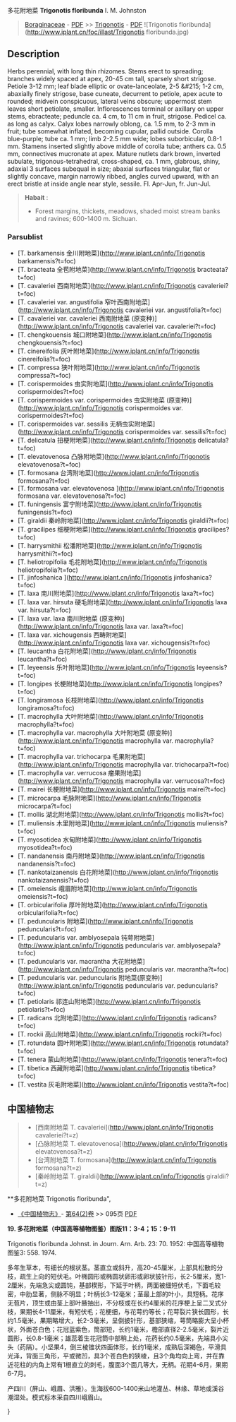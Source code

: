 多花附地菜 **Trigonotis floribunda** I. M. Johnston

> [Boraginaceae](http://www.iplant.cn/info/Boraginaceae?t=foc) - [PDF](http://www.iplant.cn/foc/pdf/Boraginaceae.pdf) >> [Trigonotis](http://www.iplant.cn/info/Trigonotis?t=foc) - [PDF](http://www.iplant.cn/foc/pdf/Trigonotis.pdf)
![Trigonotis floribunda](http://www.iplant.cn/foc/illast/Trigonotis floribunda.jpg)

## Description

Herbs perennial, with long thin rhizomes. Stems erect to spreading; branches widely spaced at apex, 20-45 cm tall, sparsely short strigose. Petiole 3-12 mm; leaf blade elliptic or ovate-lanceolate, 2-5 &amp;#215; 1-2 cm, abaxially finely strigose, base cuneate, decurrent to petiole, apex acute to rounded; midvein conspicuous, lateral veins obscure; uppermost stem leaves short petiolate, smaller. Inflorescences terminal or axillary on upper stems, ebracteate; peduncle ca. 4 cm, to 11 cm in fruit, strigose. Pedicel ca. as long as calyx. Calyx lobes narrowly oblong, ca. 1.5 mm, to 2-3 mm in fruit; tube somewhat inflated, becoming cupular, pallid outside. Corolla blue-purple; tube ca. 1 mm; limb 2-2.5 mm wide; lobes suborbicular, 0.8-1 mm. Stamens inserted slightly above middle of corolla tube; anthers ca. 0.5 mm, connectives mucronate at apex. Mature nutlets dark brown, inverted subulate, trigonous-tetrahedral, cross-shaped, ca. 1 mm, glabrous, shiny, adaxial 3 surfaces subequal in size; abaxial surfaces triangular, flat or slightly concave, margin narrowly ribbed, angles curved upward, with an erect bristle at inside angle near style, sessile. Fl. Apr-Jun, fr. Jun-Jul.

> **Habait** : 
>* Forest margins, thickets, meadows, shaded moist stream banks and ravines; 600-1400 m. Sichuan.

### Parsublist

* [T.  barkamensis  金川附地菜](http://www.iplant.cn/info/Trigonotis barkamensis?t=foc)
* [T.  bracteata  全苞附地菜](http://www.iplant.cn/info/Trigonotis bracteata?t=foc)
* [T.  cavaleriei  西南附地菜](http://www.iplant.cn/info/Trigonotis cavaleriei?t=foc)
* [T.  cavaleriei var. angustifolia  窄叶西南附地菜](http://www.iplant.cn/info/Trigonotis cavaleriei var. angustifolia?t=foc)
* [T.  cavaleriei var. cavaleriei  西南附地菜 (原变种)](http://www.iplant.cn/info/Trigonotis cavaleriei var. cavaleriei?t=foc)
* [T.  chengkouensis  城口附地菜](http://www.iplant.cn/info/Trigonotis chengkouensis?t=foc)
* [T.  cinereifolia  灰叶附地菜](http://www.iplant.cn/info/Trigonotis cinereifolia?t=foc)
* [T.  compressa  狭叶附地菜](http://www.iplant.cn/info/Trigonotis compressa?t=foc)
* [T.  corispermoides  虫实附地菜](http://www.iplant.cn/info/Trigonotis corispermoides?t=foc)
* [T.  corispermoides var. corispermoides  虫实附地菜 (原变种)](http://www.iplant.cn/info/Trigonotis corispermoides var. corispermoides?t=foc)
* [T.  corispermoides var. sessilis  无柄虫实附地菜](http://www.iplant.cn/info/Trigonotis corispermoides var. sessilis?t=foc)
* [T.  delicatula  扭梗附地菜](http://www.iplant.cn/info/Trigonotis delicatula?t=foc)
* [T.  elevatovenosa  凸脉附地菜](http://www.iplant.cn/info/Trigonotis elevatovenosa?t=foc)
* [T.  formosana  台湾附地菜](http://www.iplant.cn/info/Trigonotis formosana?t=foc)
* [T.  formosana var. elevatovenosa  ](http://www.iplant.cn/info/Trigonotis formosana var. elevatovenosa?t=foc)
* [T.  funingensis  富宁附地菜](http://www.iplant.cn/info/Trigonotis funingensis?t=foc)
* [T.  giraldii  秦岭附地菜](http://www.iplant.cn/info/Trigonotis giraldii?t=foc)
* [T.  gracilipes  细梗附地菜](http://www.iplant.cn/info/Trigonotis gracilipes?t=foc)
* [T.  harrysmithii  松潘附地菜](http://www.iplant.cn/info/Trigonotis harrysmithii?t=foc)
* [T.  heliotropifolia  毛花附地菜](http://www.iplant.cn/info/Trigonotis heliotropifolia?t=foc)
* [T.  jinfoshanica  ](http://www.iplant.cn/info/Trigonotis jinfoshanica?t=foc)
* [T.  laxa  南川附地菜](http://www.iplant.cn/info/Trigonotis laxa?t=foc)
* [T.  laxa var. hirsuta  硬毛附地菜](http://www.iplant.cn/info/Trigonotis laxa var. hirsuta?t=foc)
* [T.  laxa var. laxa  南川附地菜 (原变种)](http://www.iplant.cn/info/Trigonotis laxa var. laxa?t=foc)
* [T.  laxa var. xichougensis  西畴附地菜](http://www.iplant.cn/info/Trigonotis laxa var. xichougensis?t=foc)
* [T.  leucantha  白花附地菜](http://www.iplant.cn/info/Trigonotis leucantha?t=foc)
* [T.  leyeensis  乐叶附地菜](http://www.iplant.cn/info/Trigonotis leyeensis?t=foc)
* [T.  longipes  长梗附地菜](http://www.iplant.cn/info/Trigonotis longipes?t=foc)
* [T.  longiramosa  长枝附地菜](http://www.iplant.cn/info/Trigonotis longiramosa?t=foc)
* [T.  macrophylla  大叶附地菜](http://www.iplant.cn/info/Trigonotis macrophylla?t=foc)
* [T.  macrophylla var. macrophylla  大叶附地菜 (原变种)](http://www.iplant.cn/info/Trigonotis macrophylla var. macrophylla?t=foc)
* [T.  macrophylla var. trichocarpa  毛果附地菜](http://www.iplant.cn/info/Trigonotis macrophylla var. trichocarpa?t=foc)
* [T.  macrophylla var. verrucosa  瘤果附地菜](http://www.iplant.cn/info/Trigonotis macrophylla var. verrucosa?t=foc)
* [T.  mairei  长梗附地菜](http://www.iplant.cn/info/Trigonotis mairei?t=foc)
* [T.  microcarpa  毛脉附地菜](http://www.iplant.cn/info/Trigonotis microcarpa?t=foc)
* [T.  mollis  湖北附地菜](http://www.iplant.cn/info/Trigonotis mollis?t=foc)
* [T.  muliensis  木里附地菜](http://www.iplant.cn/info/Trigonotis muliensis?t=foc)
* [T.  myosotidea  水甸附地菜](http://www.iplant.cn/info/Trigonotis myosotidea?t=foc)
* [T.  nandanensis  南丹附地菜](http://www.iplant.cn/info/Trigonotis nandanensis?t=foc)
* [T.  nankotaizanensis  白花附地菜](http://www.iplant.cn/info/Trigonotis nankotaizanensis?t=foc)
* [T.  omeiensis  峨眉附地菜](http://www.iplant.cn/info/Trigonotis omeiensis?t=foc)
* [T.  orbicularifolia  厚叶附地菜](http://www.iplant.cn/info/Trigonotis orbicularifolia?t=foc)
* [T.  peduncularis  附地菜](http://www.iplant.cn/info/Trigonotis peduncularis?t=foc)
* [T.  peduncularis var. amblyosepala  钝萼附地菜](http://www.iplant.cn/info/Trigonotis peduncularis var. amblyosepala?t=foc)
* [T.  peduncularis var. macrantha  大花附地菜](http://www.iplant.cn/info/Trigonotis peduncularis var. macrantha?t=foc)
* [T.  peduncularis var. peduncularis  附地菜(原变种)](http://www.iplant.cn/info/Trigonotis peduncularis var. peduncularis?t=foc)
* [T.  petiolaris  祁连山附地菜](http://www.iplant.cn/info/Trigonotis petiolaris?t=foc)
* [T.  radicans  北附地菜](http://www.iplant.cn/info/Trigonotis radicans?t=foc)
* [T.  rockii  高山附地菜](http://www.iplant.cn/info/Trigonotis rockii?t=foc)
* [T.  rotundata  圆叶附地菜](http://www.iplant.cn/info/Trigonotis rotundata?t=foc)
* [T.  tenera  蒙山附地菜](http://www.iplant.cn/info/Trigonotis tenera?t=foc)
* [T.  tibetica  西藏附地菜](http://www.iplant.cn/info/Trigonotis tibetica?t=foc)
* [T.  vestita  灰毛附地菜](http://www.iplant.cn/info/Trigonotis vestita?t=foc)

## 中国植物志

> * [西南附地菜  T.  cavaleriei](http://www.iplant.cn/info/Trigonotis cavaleriei?t=z)
> * [凸脉附地菜  T.  elevatovenosa](http://www.iplant.cn/info/Trigonotis elevatovenosa?t=z)
> * [台湾附地菜  T.  formosana](http://www.iplant.cn/info/Trigonotis formosana?t=z)
> * [秦岭附地菜  T.  giraldii](http://www.iplant.cn/info/Trigonotis giraldii?t=z)

**多花附地菜 Trigonotis floribunda",

* [《中国植物志》](http://www.iplant.cn/frps)- [第64(2)卷](http://www.iplant.cn/frps/vol/64(2)) >> 095页 [PDF](http://www.iplant.cn/frps/pdf/64(2)/095.pdf)

**19. 多花附地菜（中国高等植物图鉴）图版11：3-4；15：9-11**

Trigonotis floribunda Johnst. in Journ. Arn. Arb. 23: 70. 1952: 中国高等植物图鉴3: 558. 1974.

多年生草本，有细长的根状茎。茎直立或斜升，高20-45厘米，上部具松散的分枝，疏生上向的短伏毛。叶椭圆形或椭圆状卵形或卵状披针形，长2-5厘米，宽1-2厘米，先端急尖或圆钝，基部楔形，下延于叶柄，两面被细短伏毛，下面毛较密，中肋显著，侧脉不明显；叶柄长3-12毫米；茎最上部的叶小，具短柄。花序无苞片，顶生或由茎上部叶腋抽出，不分枝或在长约4厘米的花序梗上呈二叉式分枝，果期长4-11厘米，有短伏毛；花梗细，与花萼约等长；花萼裂片狭长圆形，长约1.5毫米，果期略增大，长2-3毫米，呈倒披针形，基部狭缩，萼筒略膨大呈小杯状，外面苍白色；花冠蓝紫色，筒部短，长约1毫米，檐部直径2-2.5毫米，裂片近圆形，长0.8-1毫米；雄蕊着生花冠筒中部稍上处，花药长约0.5毫米，先端具小尖头（药隔）。小坚果4，倒三棱锥状四面体形，长约1毫米，成熟后深褐色，平滑具光泽，背面三角形，平或微凹，具3个苍白色的狭棱，且3个角均向上弯，并在靠近花柱的内角上常有1根直立的刺毛，腹面3个面几等大，无柄。花期4-6月，果期6-7月。

产四川（屏山、峨眉、洪雅）。生海拔600-1400米山地灌丛、林缘、草地或溪谷潮湿处。模式标本采自四川峨眉山。

}